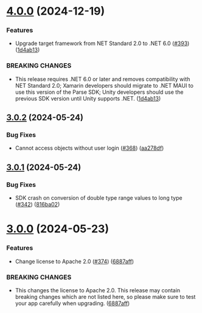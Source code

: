 # [4.0.0](https://github.com/parse-community/Parse-SDK-dotNET/compare/3.0.2...4.0.0) (2024-12-19)


### Features

* Upgrade target framework from NET Standard 2.0 to .NET 6.0 ([#393](https://github.com/parse-community/Parse-SDK-dotNET/issues/393)) ([1d4ab13](https://github.com/parse-community/Parse-SDK-dotNET/commit/1d4ab1339a8b49a6ac406c66bb697fe17c6726b5))


### BREAKING CHANGES

* This release requires .NET 6.0 or later and removes compatibility with NET Standard 2.0; Xamarin developers should migrate to .NET MAUI to use this version of the Parse SDK; Unity developers should use the previous SDK version until Unity supports .NET. ([1d4ab13](1d4ab13))

## [3.0.2](https://github.com/parse-community/Parse-SDK-dotNET/compare/3.0.1...3.0.2) (2024-05-24)


### Bug Fixes

* Cannot access objects without user login ([#368](https://github.com/parse-community/Parse-SDK-dotNET/issues/368)) ([aa278df](https://github.com/parse-community/Parse-SDK-dotNET/commit/aa278df8147516a2ff8a95e1fa0f5f7972c63cc4))

## [3.0.1](https://github.com/parse-community/Parse-SDK-dotNET/compare/3.0.0...3.0.1) (2024-05-24)


### Bug Fixes

* SDK crash on conversion of double type range values to long type ([#342](https://github.com/parse-community/Parse-SDK-dotNET/issues/342)) ([816ba02](https://github.com/parse-community/Parse-SDK-dotNET/commit/816ba02fa3765e01825da741cedb377eb53c97f6))

# [3.0.0](https://github.com/parse-community/Parse-SDK-dotNET/compare/2.0.0...3.0.0) (2024-05-23)


### Features

* Change license to Apache 2.0 ([#374](https://github.com/parse-community/Parse-SDK-dotNET/issues/374)) ([6887aff](https://github.com/parse-community/Parse-SDK-dotNET/commit/6887affb8f30683d47fdfaf00ccf8207576d3477))


### BREAKING CHANGES

* This changes the license to Apache 2.0. This release may contain breaking changes which are not listed here, so please make sure to test your app carefully when upgrading. ([6887aff](6887aff))
